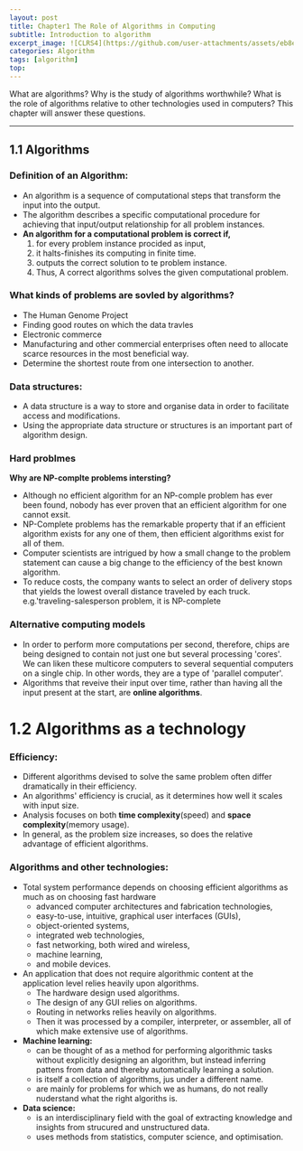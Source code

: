 ```yaml
---
layout: post
title: Chapter1 The Role of Algorithms in Computing
subtitle: Introduction to algorithm
excerpt_image: ![CLRS4](https://github.com/user-attachments/assets/eb8e730f-9b60-41af-b660-bb809a24715a)
categories: Algorithm
tags: [algorithm]
top: 
---
```


What are algorithms? Why is the study of algorithms worthwhile? What is the role of algorithms relative to other technologies used in computers? This chapter will answer these questions.

---
## 1.1 Algorithms 

### Definition of an Algorithm:
- An algorithm is a sequence of computational steps that transform the input into the output.
- The algorithm describes a specific computational procedure for achieving that input/output relationship for all problem instances.
- **An algorithm for a computational problem is correct if,**
  1. for every problem instance procided as input,
  2. it halts-finishes its computing in finite time.
  3. outputs the correct solution to te problem instance.
  4. Thus, A correct algorithms solves the given computational problem.

### What kinds of problems are sovled by algorithms?
- The Human Genome Project
- Finding good routes on which the data travles
- Electronic commerce
- Manufacturing and other commercial enterprises often need to allocate scarce resources in the most beneficial way.
- Determine the shortest route from one intersection to another.

### Data structures:
- A data structure is a way to store and organise data in order to facilitate access and modifications.
- Using the appropriate data structure or structures is an important part of algorithm design.

### Hard problmes

**Why are NP-complte problems intersting?**

- Although no efficient algorithm for an NP-comple problem has ever been found, nobody has ever proven that an efficient algorithm for one cannot exsit.
- NP-Complete problems has the remarkable property that if an efficient algorithm exists for any one of them, then efficient algorithms exist for all of them.
- Computer scientists are intrigued by how a small change to the problem statement can cause a big change to the efficiency of the best known algorithm.
- To reduce costs, the company wants to select an order of delivery stops that yields the lowest overall distance traveled by each truck. e.g.'traveling-salesperson problem, it is NP-complete

### Alternative computing models
- In order to perform more computations per second, therefore, chips are being designed to contain not just one but several processing 'cores'. We can liken these multicore computers to several sequential computers on a single chip. In other words, they are a type of 'parallel computer'.
- Algorithms that reveive their input over time, rather than having all the input present at the start, are **online algorithms**.

# 1.2 Algorithms as a technology

### Efficiency:
- Different algorithms devised to solve the same problem often differ dramatically in their efficiency.
- An algorithms' efficiency is crucial, as it determines how well it scales with input size.
- Analysis focuses on both **time complexity**(speed) and **space complexity**(memory usage).
- In general, as the problem size increases, so does the relative advantage of efficient algorithms.

### Algorithms and other technologies:
- Total system performance depends on choosing efficient algorithms as much as on choosing fast hardware
  - advanced computer architectures and fabrication technologies,
  - easy-to-use, intuitive, graphical user interfaces (GUIs),
  - object-oriented systems,
  - integrated web technologies,
  - fast networking, both wired and wireless,
  - machine learning,
  - and mobile devices.
- An application that does not require algorithmic content at the application level relies heavily upon algorithms.
  - The hardware design used algorithms.
  - The design of any GUI relies on algorithms.
  - Routing in networks relies heavily on algorithms.
  - Then it was processed by a compiler, interpreter, or assembler, all of which make extensive use of algorithms.
- **Machine learning:**
  - can be thought of as a method for performing algorithmic tasks without explicitly designing an algorithm, but instead inferring pattens from data and thereby automatically learning a solution.
  - is itself a collection of algorithms, jus under a different name.
  - are mainly for problems for which we as humans, do not really nuderstand what the right algoriths is.
- **Data science:** 
  - is an interdisciplinary field with the goal of extracting knowledge and insights from strucured and unstructured data.
  - uses methods from statistics, computer science, and optimisation. 
